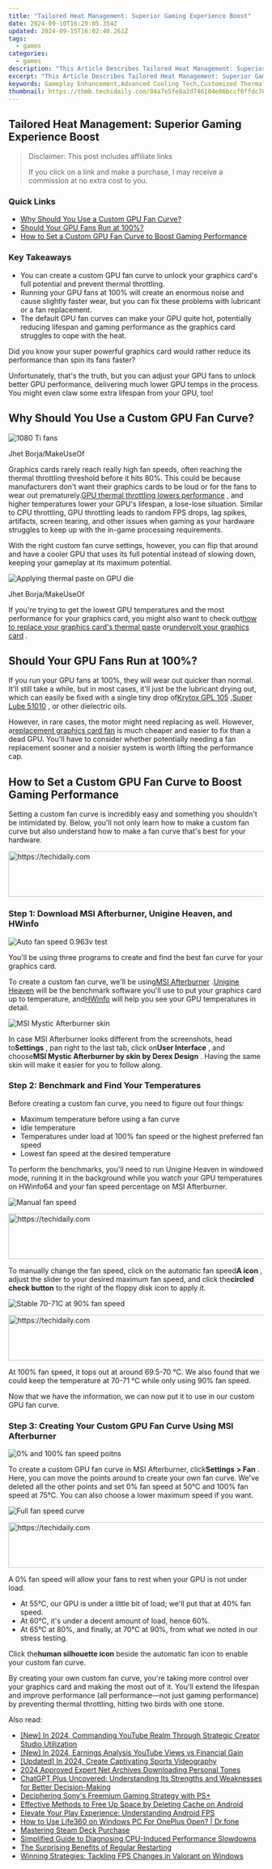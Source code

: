 ```yaml
---
title: "Tailored Heat Management: Superior Gaming Experience Boost"
date: 2024-09-10T16:29:05.354Z
updated: 2024-09-15T16:02:40.261Z
tags:
  - games
categories:
  - games
description: "This Article Describes Tailored Heat Management: Superior Gaming Experience Boost"
excerpt: "This Article Describes Tailored Heat Management: Superior Gaming Experience Boost"
keywords: Gameplay Enhancement,Advanced Cooling Tech,Customized Thermal Control,High-Performance PCs,Gaming System Efficiency,Optimal Heat Distribution,Performance Boosters
thumbnail: https://thmb.techidaily.com/84a7e5fe8a2d746104e06bccf0ffdc78d9a7d9997cdcaec1704f07c09aed014e.jpg
---
```


## Tailored Heat Management: Superior Gaming Experience Boost

>  Disclaimer: This post includes affiliate links
>
>  If you click on a link and make a purchase, I may receive a commission at no extra cost to you.
>

### Quick Links

* [Why Should You Use a Custom GPU Fan Curve?](#why-should-you-use-a-custom-gpu-fan-curve)
* [Should Your GPU Fans Run at 100%?](#should-your-gpu-fans-run-at-100)
* [How to Set a Custom GPU Fan Curve to Boost Gaming Performance](#how-to-set-a-custom-gpu-fan-curve-to-boost-gaming-performance)

### Key Takeaways

* You can create a custom GPU fan curve to unlock your graphics card's full potential and prevent thermal throttling.
* Running your GPU fans at 100% will create an enormous noise and cause slightly faster wear, but you can fix these problems with lubricant or a fan replacement.
* The default GPU fan curves can make your GPU quite hot, potentially reducing lifespan and gaming performance as the graphics card struggles to cope with the heat.

 Did you know your super powerful graphics card would rather reduce its performance than spin its fans faster?

 Unfortunately, that's the truth, but you can adjust your GPU fans to unlock better GPU performance, delivering much lower GPU temps in the process. You might even claw some extra lifespan from your GPU, too!

## Why Should You Use a Custom GPU Fan Curve?

![1080 Ti fans](https://thmb.techidaily.com/7886b93aef2a0639ec1e094763681d9231c505608c149e23de7fcb6df36e4813.JPG)

Jhet Borja/MakeUseOf

 Graphics cards rarely reach really high fan speeds, often reaching the thermal throttling threshold before it hits 80%. This could be because manufacturers don't want their graphics cards to be loud or for the fans to wear out prematurely.[GPU thermal throttling lowers performance](https://www.makeuseof.com/what-is-gpu-thermal-throttling-in-gaming/) , and higher temperatures lower your GPU's lifespan, a lose-lose situation. Similar to CPU throttling, GPU throttling leads to random FPS drops, lag spikes, artifacts, screen tearing, and other issues when gaming as your hardware struggles to keep up with the in-game processing requirements.

 With the right custom fan curve settings, however, you can flip that around and have a cooler GPU that uses its full potential instead of slowing down, keeping your gameplay at its maximum potential.

![Applying thermal paste on GPU die](https://static1.makeuseofimages.com/wordpress/wp-content/uploads/wm/2023/11/applying-thermal-paste-on-gpu-die.JPG)

Jhet Borja/MakeUseOf

 If you're trying to get the lowest GPU temperatures and the most performance for your graphics card, you might also want to check out[how to replace your graphics card's thermal paste](https://www.makeuseof.com/how-reapply-thermal-paste-graphics-card/) or[undervolt your graphics card](https://www.makeuseof.com/how-to-undervolt-graphics-card/) .

## Should Your GPU Fans Run at 100%?

 If you run your GPU fans at 100%, they will wear out quicker than normal. It'll still take a while, but in most cases, it'll just be the lubricant drying out, which can easily be fixed with a single tiny drop of[Krytox GPL 105](https://www.amazon.com/Mechanical-Keyboard-Switches-Stabilizer-Lubricant/dp/B09YV7TMKV?tag=makeusw-20&ascsubtag=UUmuoUeUpU2031241&asc%5Frefurl=https%3A%2F%2Fwww.makeuseof.com%2Flower-gpu-temperature-custom-fan-curve%2F&asc%5Fcampaign=Evergreen) ,[Super Lube 51010](https://www.amazon.com/Super-Lube-51010-Oil/dp/B000BXOGHY?tag=makeusw-20&ascsubtag=UUmuoUeUpU2031241&asc%5Frefurl=https%3A%2F%2Fwww.makeuseof.com%2Flower-gpu-temperature-custom-fan-curve%2F&asc%5Fcampaign=Evergreen) , or other dielectric oils.

 However, in rare cases, the motor might need replacing as well. However, a[replacement graphics card fan](https://www.amazon.com/s?k=Graphics+card+fan&tag=makeusw-20&ascsubtag=UUmuoUeUpU2031241&asc%5Frefurl=https%3A%2F%2Fwww.makeuseof.com%2Flower-gpu-temperature-custom-fan-curve%2F&asc%5Fcampaign=Evergreen) is much cheaper and easier to fix than a dead GPU. You'll have to consider whether potentially needing a fan replacement sooner and a noisier system is worth lifting the performance cap.

## How to Set a Custom GPU Fan Curve to Boost Gaming Performance

 Setting a custom fan curve is incredibly easy and something you shouldn't be intimidated by. Below, you'll not only learn how to make a custom fan curve but also understand how to make a fan curve that's best for your hardware.

<!-- affiliate ads begin -->
<a href="https://aligracehair.sjv.io/c/5597632/2135419/19272" target="_top" id="2135419">
  <img src="//a.impactradius-go.com/display-ad/19272-2135419" border="0" alt="https://techidaily.com" width="728" height="90"/>
</a>
<img height="0" width="0" src="https://aligracehair.sjv.io/i/5597632/2135419/19272" style="position:absolute;visibility:hidden;" border="0" />
<!-- affiliate ads end -->

### Step 1: Download MSI Afterburner, Unigine Heaven, and HWinfo

![Auto fan speed 0.963v test](https://static1.makeuseofimages.com/wordpress/wp-content/uploads/wm/2023/11/auto-fan-speed-0-963v-test.jpg)

 You'll be using three programs to create and find the best fan curve for your graphics card.

 To create a custom fan curve, we'll be using[MSI Afterburner](https://www.msi.com/Landing/afterburner/graphics-cards) .[Unigine Heaven](https://benchmark.unigine.com/heaven) will be the benchmark software you'll use to put your graphics card up to temperature, and[HWinfo](https://www.hwinfo.com/download/) will help you see your GPU temperatures in detail.

![MSI Mystic Afterburner skin](https://static1.makeuseofimages.com/wordpress/wp-content/uploads/wm/2023/11/msi-mystic-afterburner-skin.jpg)

 In case MSI Afterburner looks different from the screenshots, head to**Settings** , pan right to the last tab, click on**User Interface** , and choose**MSI Mystic Afterburner by skin by Derex Design** . Having the same skin will make it easier for you to follow along.

### Step 2: Benchmark and Find Your Temperatures

 Before creating a custom fan curve, you need to figure out four things:

* Maximum temperature before using a fan curve
* Idle temperature
* Temperatures under load at 100% fan speed or the highest preferred fan speed
* Lowest fan speed at the desired temperature

 To perform the benchmarks, you'll need to run Unigine Heaven in windowed mode, running it in the background while you watch your GPU temperatures on HWinfo64 and your fan speed percentage on MSI Afterburner.

![Manual fan speed](https://static1.makeuseofimages.com/wordpress/wp-content/uploads/2023/11/manual-fan-speed.jpg)

<!-- affiliate ads begin -->
<a href="https://unicoeye.pxf.io/c/5597632/2134224/18498" target="_top" id="2134224">
  <img src="//a.impactradius-go.com/display-ad/18498-2134224" border="0" alt="https://techidaily.com" width="728" height="90"/>
</a>
<img height="0" width="0" src="https://unicoeye.pxf.io/i/5597632/2134224/18498" style="position:absolute;visibility:hidden;" border="0" />
<!-- affiliate ads end -->

 To manually change the fan speed, click on the automatic fan speed**A icon** , adjust the slider to your desired maximum fan speed, and click the**circled check button** to the right of the floppy disk icon to apply it.

![Stable 70-71C at 90% fan speed](https://static1.makeuseofimages.com/wordpress/wp-content/uploads/wm/2023/11/stable-70-71c-at-90-fan-speed.jpg)

<!-- affiliate ads begin -->
<a href="https://ephamedtechinc.pxf.io/c/5597632/2139322/26400" target="_top" id="2139322">
  <img src="//a.impactradius-go.com/display-ad/26400-2139322" border="0" alt="https://techidaily.com" width="728" height="90"/>
</a>
<img height="0" width="0" src="https://ephamedtechinc.pxf.io/i/5597632/2139322/26400" style="position:absolute;visibility:hidden;" border="0" />
<!-- affiliate ads end -->

 At 100% fan speed, it tops out at around 69.5-70 °C. We also found that we could keep the temperature at 70-71 °C while only using 90% fan speed.

 Now that we have the information, we can now put it to use in our custom GPU fan curve.

### Step 3: Creating Your Custom GPU Fan Curve Using MSI Afterburner

![0% and 100% fan speed poitns](https://static1.makeuseofimages.com/wordpress/wp-content/uploads/wm/2023/11/0-and-100-fan-speed-poitns.jpg)

 To create a custom GPU fan curve in MSI Afterburner, click**Settings** **\> Fan** . Here, you can move the points around to create your own fan curve. We've deleted all the other points and set 0% fan speed at 50°C and 100% fan speed at 75°C. You can also choose a lower maximum speed if you want.

![Full fan speed curve](https://static1.makeuseofimages.com/wordpress/wp-content/uploads/wm/2023/11/full-fan-speed-curve.jpg)

<!-- affiliate ads begin -->
<a href="https://ephamedtechinc.pxf.io/c/5597632/2123512/26400" target="_top" id="2123512">
  <img src="//a.impactradius-go.com/display-ad/26400-2123512" border="0" alt="https://techidaily.com" width="728" height="90"/>
</a>
<img height="0" width="0" src="https://ephamedtechinc.pxf.io/i/5597632/2123512/26400" style="position:absolute;visibility:hidden;" border="0" />
<!-- affiliate ads end -->

 A 0% fan speed will allow your fans to rest when your GPU is not under load.

* At 55°C, our GPU is under a little bit of load; we'll put that at 40% fan speed.
* At 60°C, it's under a decent amount of load, hence 60%.
* At 65°C at 80%, and finally, at 70°C at 90%, from what we noted in our stress testing.

 Click the**human silhouette icon** beside the automatic fan icon to enable your custom fan curve.

 By creating your own custom fan curve, you're taking more control over your graphics card and making the most out of it. You'll extend the lifespan and improve performance (all performance—not just gaming performance) by preventing thermal throttling, hitting two birds with one stone.

<ins class="adsbygoogle"
     style="display:block"
     data-ad-format="autorelaxed"
     data-ad-client="ca-pub-7571918770474297"
     data-ad-slot="1223367746"></ins>

<ins class="adsbygoogle"
     style="display:block"
     data-ad-client="ca-pub-7571918770474297"
     data-ad-slot="8358498916"
     data-ad-format="auto"
     data-full-width-responsive="true"></ins>

<span class="atpl-alsoreadstyle">Also read:</span>
<div><ul>
<li><a href="https://facebook-video-share.techidaily.com/new-in-2024-commanding-youtube-realm-through-strategic-creator-studio-utilization/"><u>[New] In 2024, Commanding YouTube Realm Through Strategic Creator Studio Utilization</u></a></li>
<li><a href="https://facebook-record-videos.techidaily.com/new-in-2024-earnings-analysis-youtube-views-vs-financial-gain/"><u>[New] In 2024, Earnings Analysis YouTube Views vs Financial Gain</u></a></li>
<li><a href="https://youtube-web.techidaily.com/ed-in-2024-create-captivating-sports-videography/"><u>[Updated] In 2024, Create Captivating Sports Videography</u></a></li>
<li><a href="https://some-knowledge.techidaily.com/2024-approved-expert-net-archives-downloading-personal-tones/"><u>2024 Approved Expert Net Archives Downloading Personal Tones</u></a></li>
<li><a href="https://tech-hub.techidaily.com/chatgpt-plus-uncovered-understanding-its-strengths-and-weaknesses-for-better-decision-making/"><u>ChatGPT Plus Uncovered: Understanding Its Strengths and Weaknesses for Better Decision-Making</u></a></li>
<li><a href="https://games-able.techidaily.com/deciphering-sonys-freemium-gaming-strategy-with-psplus/"><u>Deciphering Sony's Freemium Gaming Strategy with PS+</u></a></li>
<li><a href="https://tech-recovery.techidaily.com/effective-methods-to-free-up-space-by-deleting-cache-on-android/"><u>Effective Methods to Free Up Space by Deleting Cache on Android</u></a></li>
<li><a href="https://games-able.techidaily.com/elevate-your-play-experience-understanding-android-fps/"><u>Elevate Your Play Experience: Understanding Android FPS</u></a></li>
<li><a href="https://fake-location.techidaily.com/how-to-use-life360-on-windows-pc-for-oneplus-open-drfone-by-drfone-virtual-android/"><u>How to Use Life360 on Windows PC For OnePlus Open? | Dr.fone</u></a></li>
<li><a href="https://games-able.techidaily.com/mastering-steam-deck-purchase/"><u>Mastering Steam Deck Purchase</u></a></li>
<li><a href="https://games-able.techidaily.com/simplified-guide-to-diagnosing-cpu-induced-performance-slowdowns/"><u>Simplified Guide to Diagnosing CPU-Induced Performance Slowdowns</u></a></li>
<li><a href="https://games-able.techidaily.com/the-surprising-benefits-of-regular-restarting/"><u>The Surprising Benefits of Regular Restarting</u></a></li>
<li><a href="https://games-able.techidaily.com/winning-strategies-tackling-fps-changes-in-valorant-on-windows/"><u>Winning Strategies: Tackling FPS Changes in Valorant on Windows</u></a></li>
</ul></div>

